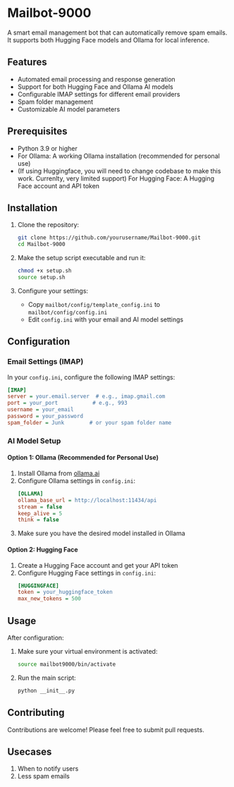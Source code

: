 # Mailbot-9000

A smart email management bot that can automatically remove spam emails. It supports both Hugging Face models and Ollama for local inference.

## Features

- Automated email processing and response generation
- Support for both Hugging Face and Ollama AI models
- Configurable IMAP settings for different email providers
- Spam folder management
- Customizable AI model parameters

## Prerequisites

- Python 3.9 or higher
- For Ollama: A working Ollama installation (recommended for personal use)
- (If using Huggingface, you will need to change codebase to make this work. Currenlty, very limited support) For Hugging Face: A Hugging Face account and API token

## Installation

1. Clone the repository:
   ```bash
   git clone https://github.com/yourusername/Mailbot-9000.git
   cd Mailbot-9000
   ```

2. Make the setup script executable and run it:
   ```bash
   chmod +x setup.sh
   source setup.sh
   ```

3. Configure your settings:
   - Copy `mailbot/config/template_config.ini` to `mailbot/config/config.ini`
   - Edit `config.ini` with your email and AI model settings

## Configuration

### Email Settings (IMAP)
In your `config.ini`, configure the following IMAP settings:
```ini
[IMAP]
server = your.email.server  # e.g., imap.gmail.com
port = your_port           # e.g., 993
username = your_email
password = your_password
spam_folder = Junk        # or your spam folder name
```

### AI Model Setup

#### Option 1: Ollama (Recommended for Personal Use)
1. Install Ollama from [ollama.ai](https://ollama.ai)
2. Configure Ollama settings in `config.ini`:
   ```ini
   [OLLAMA]
   ollama_base_url = http://localhost:11434/api
   stream = false
   keep_alive = 5
   think = false
   ```
3. Make sure you have the desired model installed in Ollama

#### Option 2: Hugging Face
1. Create a Hugging Face account and get your API token
2. Configure Hugging Face settings in `config.ini`:
   ```ini
   [HUGGINGFACE]
   token = your_huggingface_token
   max_new_tokens = 500
   ```

## Usage

After configuration:

1. Make sure your virtual environment is activated:
   ```bash
   source mailbot9000/bin/activate
   ```

2. Run the main script:
   ```bash
   python __init__.py
   ```

## Contributing

Contributions are welcome! Please feel free to submit pull requests.

## Usecases
1. When to notify users
2. Less spam emails 